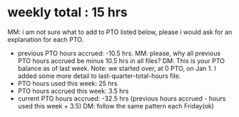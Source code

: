 # weekly total : 15 hrs
MM: i am not sure what to add to PTO listed below, please i would ask for an explanation for each PTO.
* previous PTO hours accrued: -10.5 hrs. MM: please, why all previous PTO hours accrued be minus 10.5 hrs in all files? DM: This is your PTO balance as of last week. Note: we started over, at 0 PTO, on Jan 1. I added some more detail to last-quarter-total-hours file. 
* PTO hours used this week: 25 hrs
* PTO hours accrued this week: 3.5 hrs
* current PTO hours accrued: -32.5 hrs (previous hours accrued - hours used this week + 3.5) 
DM: follow the same pattern each Friday(ok)